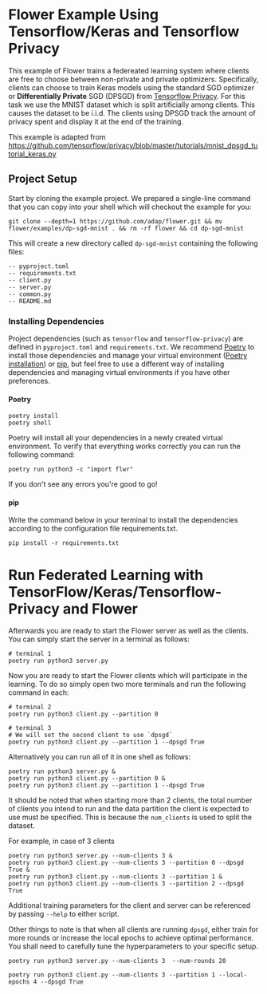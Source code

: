 # Flower Example Using Tensorflow/Keras and Tensorflow Privacy

This example of Flower trains a federeated learning system where clients are free to choose 
between non-private and private optimizers. Specifically, clients can choose to train Keras models using the standard SGD optimizer or __Differentially Private__ SGD (DPSGD) from [Tensorflow Privacy](https://github.com/tensorflow/privacy). For this task we use the MNIST dataset which is split artificially among clients. This causes the dataset to be i.i.d. The clients using DPSGD track the amount of privacy spent and display it at the end of the training. 

This example is adapted from https://github.com/tensorflow/privacy/blob/master/tutorials/mnist_dpsgd_tutorial_keras.py


## Project Setup

Start by cloning the example project. We prepared a single-line command that you can copy into your shell which will checkout the example for you:

```shell
git clone --depth=1 https://github.com/adap/flower.git && mv flower/examples/dp-sgd-mnist . && rm -rf flower && cd dp-sgd-mnist
```

This will create a new directory called `dp-sgd-mnist` containing the following files:

```shell
-- pyproject.toml
-- requirements.txt
-- client.py
-- server.py
-- common.py
-- README.md
```
### Installing Dependencies

Project dependencies (such as `tensorflow` and `tensorflow-privacy`) are defined in `pyproject.toml` and `requirements.txt`. We recommend [Poetry](https://python-poetry.org/docs/) to install those dependencies and manage your virtual environment ([Poetry installation](https://python-poetry.org/docs/#installation)) or [pip](https://pip.pypa.io/en/latest/development/), but feel free to use a different way of installing dependencies and managing virtual environments if you have other preferences.

#### Poetry

```shell
poetry install
poetry shell
```

Poetry will install all your dependencies in a newly created virtual environment. To verify that everything works correctly you can run the following command:

```shell
poetry run python3 -c "import flwr"
```

If you don't see any errors you're good to go!

#### pip

Write the command below in your terminal to install the dependencies according to the configuration file requirements.txt.

```shell
pip install -r requirements.txt
```

# Run Federated Learning with TensorFlow/Keras/Tensorflow-Privacy and Flower

Afterwards you are ready to start the Flower server as well as the clients. You can simply start the server in a terminal as follows:

```shell
# terminal 1
poetry run python3 server.py
```

Now you are ready to start the Flower clients which will participate in the learning. To do so simply open two more terminals and run the following command in each:

```shell
# terminal 2
poetry run python3 client.py --partition 0
```
```shell
# terminal 3
# We will set the second client to use `dpsgd`
poetry run python3 client.py --partition 1 --dpsgd True
```

Alternatively you can run all of it in one shell as follows:

```shell
poetry run python3 server.py &
poetry run python3 client.py --partition 0 &
poetry run python3 client.py --partition 1 --dpsgd True
```

It should be noted that when starting more than 2 clients, the total number of clients you intend to run and the data partition the client is expected to use must be specified. This is because the `num_clients` is used to split the dataset.

For example, in case of 3 clients

```shell
poetry run python3 server.py --num-clients 3 &
poetry run python3 client.py --num-clients 3 --partition 0 --dpsgd True &
poetry run python3 client.py --num-clients 3 --partition 1 &
poetry run python3 client.py --num-clients 3 --partition 2 --dpsgd True
```

Additional training parameters for the client and server can be referenced by passing `--help` to either script.

Other things to note is that when all clients are running `dpsgd`, either train for more rounds or increase the local epochs to achieve optimal performance. You shall need to carefully tune the hyperparameters to your specific setup.

```shell
poetry run python3 server.py --num-clients 3  --num-rounds 20
```

```shell
poetry run python3 client.py --num-clients 3 --partition 1 --local-epochs 4 --dpsgd True
```